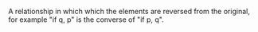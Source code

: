 A relationship in which which the elements are reversed from the original, for example "if q, p" is the converse of "if p, q".